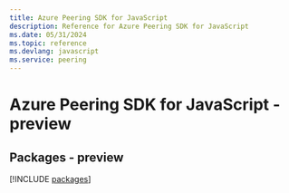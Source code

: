 ```yaml
---
title: Azure Peering SDK for JavaScript
description: Reference for Azure Peering SDK for JavaScript
ms.date: 05/31/2024
ms.topic: reference
ms.devlang: javascript
ms.service: peering
---
```

# Azure Peering SDK for JavaScript - preview
## Packages - preview
[!INCLUDE [packages](peering-index.md)]